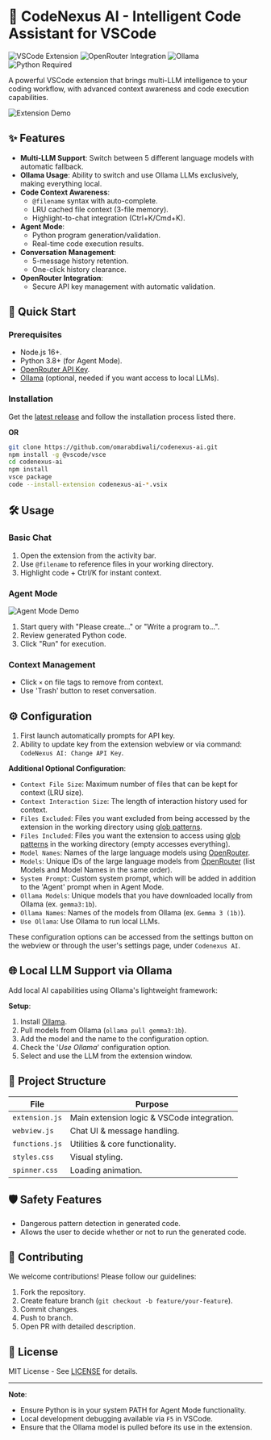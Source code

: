 # 🤖 CodeNexus AI - Intelligent Code Assistant for VSCode

![VSCode Extension](https://img.shields.io/badge/Visual_Studio_Code-0078D4?style=for-the-badge&logo=visual%20studio%20code&logoColor=white)
![OpenRouter Integration](https://img.shields.io/badge/OpenRouter-4B32C3?style=for-the-badge)
![Ollama](https://img.shields.io/badge/Ollama-FF6C37?style=for-the-badge&logo=docker&logoColor=white)
![Python Required](https://img.shields.io/badge/Python-3.8%2B-3776AB?style=for-the-badge&logo=python&logoColor=white)

A powerful VSCode extension that brings multi-LLM intelligence to your coding workflow, with advanced context awareness and code execution capabilities.

![Extension Demo](https://i.imgur.com/LdPUDcZ.png)

## ✨ Features

- **Multi-LLM Support**: Switch between 5 different language models with automatic fallback.
- **Ollama Usage**: Ability to switch and use Ollama LLMs exclusively, making everything local.
- **Code Context Awareness**:
  - `@filename` syntax with auto-complete.
  - LRU cached file context (3-file memory).
  - Highlight-to-chat integration (Ctrl+K/Cmd+K).
- **Agent Mode**: 
  - Python program generation/validation.
  - Real-time code execution results.
- **Conversation Management**:
  - 5-message history retention.
  - One-click history clearance.
- **OpenRouter Integration**: 
  - Secure API key management with automatic validation.

## 🚀 Quick Start

### Prerequisites
- Node.js 16+.
- Python 3.8+ (for Agent Mode).
- [OpenRouter API Key](https://openrouter.ai/).
- [Ollama](https://ollama.com) (optional, needed if you want access to local LLMs).

### Installation
Get the [latest release](https://github.com/omarabdiwali/codenexus-ai/releases/latest) and follow the installation process listed there.

**OR**

```bash
git clone https://github.com/omarabdiwali/codenexus-ai.git
npm install -g @vscode/vsce
cd codenexus-ai
npm install
vsce package
code --install-extension codenexus-ai-*.vsix
```

## 🛠️ Usage

### Basic Chat
1. Open the extension from the activity bar.
2. Use `@filename` to reference files in your working directory.
3. Highlight code + Ctrl/K for instant context.

### Agent Mode
![Agent Mode Demo](https://i.imgur.com/vLAuwSa.png)
1. Start query with "Please create..." or "Write a program to...".
2. Review generated Python code.
3. Click "Run" for execution.

### Context Management
- Click `×` on file tags to remove from context.
- Use 'Trash' button to reset conversation.

## ⚙️ Configuration
1. First launch automatically prompts for API key.
2. Ability to update key from the extension webview or via command: `CodeNexus AI: Change API Key`.

**Additional Optional Configuration**:
  - `Context File Size`: Maximum number of files that can be kept for context (LRU size).
  - `Context Interaction Size`: The length of interaction history used for context.
  - `Files Excluded`: Files you want excluded from being accessed by the extension in the working directory using [glob patterns](https://code.visualstudio.com/docs/editor/glob-patterns).
  - `Files Included`: Files you want the extension to access using [glob patterns](https://code.visualstudio.com/docs/editor/glob-patterns) in the working directory (empty accesses everything).
  - `Model Names`: Names of the large language models using [OpenRouter](https://openrouter.ai/models).
  - `Models`: Unique IDs of the large language models from [OpenRouter](https://openrouter.ai/models) (list Models and Model Names in the same order).
  - `System Prompt`: Custom system prompt, which will be added in addition to the 'Agent' prompt when in Agent Mode.
  - `Ollama Models`: Unique models that you have downloaded locally from Ollama (ex. `gemma3:1b`).
  - `Ollama Names`: Names of the models from Ollama (ex. `Gemma 3 (1b)`).
  - `Use Ollama`: Use Ollama to run local LLMs.

  These configuration options can be accessed from the settings button on the webview or through the user's settings page, under `Codenexus AI`.

## 🌐 Local LLM Support via Ollama

Add local AI capabilities using Ollama's lightweight framework:

**Setup**:
1. Install [Ollama](https://ollama.com/download).
2. Pull models from Ollama (`ollama pull gemma3:1b`).
3. Add the model and the name to the configuration option.
4. Check the '*Use Ollama*' configuration option.
5. Select and use the LLM from the extension window.

## 📂 Project Structure
| File             | Purpose                                  |
|------------------|------------------------------------------|
| `extension.js`   | Main extension logic & VSCode integration.|
| `webview.js`     | Chat UI & message handling.               |
| `functions.js`   | Utilities & core functionality.           |
| `styles.css`     | Visual styling.                           |
| `spinner.css`    | Loading animation.                        |

## 🛡️ Safety Features
- Dangerous pattern detection in generated code.
- Allows the user to decide whether or not to run the generated code.

## 🤝 Contributing
We welcome contributions! Please follow our guidelines:
1. Fork the repository.
2. Create feature branch (`git checkout -b feature/your-feature`).
3. Commit changes.
4. Push to branch.
5. Open PR with detailed description.

## 📄 License
MIT License - See [LICENSE](LICENSE) for details.

---

**Note**: 
 - Ensure Python is in your system PATH for Agent Mode functionality.  
 - Local development debugging available via `F5` in VSCode.  
 - Ensure that the Ollama model is pulled before its use in the extension.